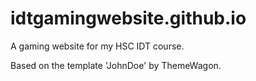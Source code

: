 # idtgamingwebsite.github.io
A gaming website for my HSC IDT course.

Based on the template 'JohnDoe' by ThemeWagon.